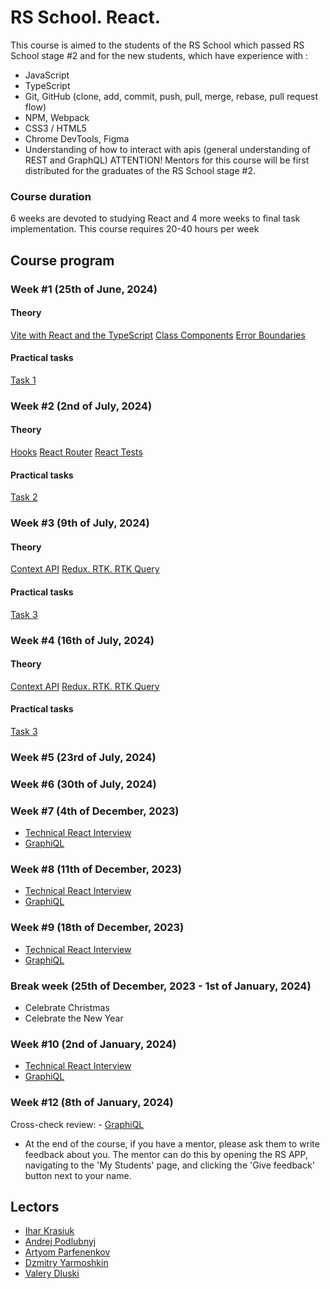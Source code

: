 # RS School. React.

This course is aimed to the students of the RS School which passed RS School stage #2 and for the new students, which have experience with :

- JavaScript
- TypeScript
- Git, GitHub (clone, add, commit, push, pull, merge, rebase, pull request flow)
- NPM, Webpack
- CSS3 / HTML5
- Chrome DevTools, Figma
- Understanding of how to interact with apis (general understanding of REST and GraphQL)
  ATTENTION! Mentors for this course will be first distributed for the graduates of the RS School stage #2.

### Course duration

6 weeks are devoted to studying React and 4 more weeks to final task implementation. This course requires 20-40 hours per week

## Course program

### Week #1 (25th of June, 2024)

#### Theory

[Vite with React and the TypeScript](modules/react-setup-env/)
[Class Components](modules/class-component/)
[Error Boundaries](modules/error-boundary/)

#### Practical tasks

[Task 1](modules//tasks/class-components.md)

### Week #2 (2nd of July, 2024)

#### Theory

[Hooks](modules/hooks/)
[React Router](modules/router/)
[React Tests](modules/testing/)

#### Practical tasks

[Task 2](modules/tasks/routing.md)

### Week #3 (9th of July, 2024)

#### Theory

[Context API](modules/context-api/)
[Redux. RTK. RTK Query](modules/react-redux/)

#### Practical tasks

[Task 3](modules/tasks/redux.md)

### Week #4 (16th of July, 2024)

#### Theory

[Context API](modules/context-api/)
[Redux. RTK. RTK Query](modules/react-redux/)

#### Practical tasks

[Task 3](modules/tasks/redux.md)

### Week #5 (23rd of July, 2024)

### Week #6 (30th of July, 2024)

### Week #7 (4th of December, 2023)

- [Technical React Interview](interview.md)
- [GraphiQL](modules/graphiql.md)

### Week #8 (11th of December, 2023)

- [Technical React Interview](interview.md)
- [GraphiQL](modules/graphiql.md)

### Week #9 (18th of December, 2023)

- [Technical React Interview](interview.md)
- [GraphiQL](modules/graphiql.md)

### Break week (25th of December, 2023 - 1st of January, 2024)

- Celebrate Christmas
- Celebrate the New Year

### Week #10 (2nd of January, 2024)

- [Technical React Interview](interview.md)
- [GraphiQL](modules/graphiql.md)

### Week #12 (8th of January, 2024)

Cross-check review: - [GraphiQL](modules/graphiql.md)

- At the end of the course, if you have a mentor, please ask them to write feedback about you. The mentor can do this by opening the RS APP, navigating to the 'My Students' page, and clicking the 'Give feedback' button next to your name.

## Lectors

- [Ihar Krasiuk](https://github.com/ragingyngvarr)
- [Andrej Podlubnyj](https://github.com/andron13)
- [Artyom Parfenenkov](https://github.com/ParfenenkovEdit)
- [Dzmitry Yarmoshkin](https://github.com/SpaNb4)
- [Valery Dluski](https://github.com/valerydluski)
